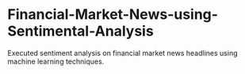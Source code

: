 # Financial-Market-News-using-Sentimental-Analysis
Executed sentiment analysis on financial market news headlines using machine learning techniques.
